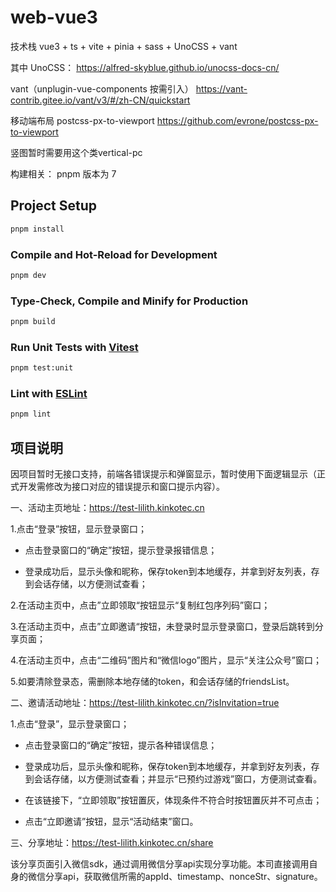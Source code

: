 # web-vue3

技术栈 vue3 + ts + vite + pinia + sass + UnoCSS + vant

其中
UnoCSS：
<https://alfred-skyblue.github.io/unocss-docs-cn/>

vant（unplugin-vue-components 按需引入）
<https://vant-contrib.gitee.io/vant/v3/#/zh-CN/quickstart>

移动端布局
postcss-px-to-viewport
<https://github.com/evrone/postcss-px-to-viewport>

竖图暂时需要用这个类vertical-pc

构建相关：
pnpm 版本为 7

## Project Setup

```sh
pnpm install
```

### Compile and Hot-Reload for Development

```sh
pnpm dev
```

### Type-Check, Compile and Minify for Production

```sh
pnpm build
```

### Run Unit Tests with [Vitest](https://vitest.dev/)

```sh
pnpm test:unit
```

### Lint with [ESLint](https://eslint.org/)

```sh
pnpm lint
```

## 项目说明

因项目暂时无接口支持，前端各错误提示和弹窗显示，暂时使用下面逻辑显示（正式开发需修改为接口对应的错误提示和窗口提示内容）。

一、活动主页地址：<https://test-lilith.kinkotec.cn>

1.点击“登录”按钮，显示登录窗口；

- 点击登录窗口的“确定”按钮，提示登录报错信息；

- 登录成功后，显示头像和昵称，保存token到本地缓存，并拿到好友列表，存到会话存储，以方便测试查看；

2.在活动主页中，点击”立即领取“按钮显示“复制红包序列码”窗口；

3.在活动主页中，点击”立即邀请“按钮，未登录时显示登录窗口，登录后跳转到分享页面；

4.在活动主页中，点击“二维码”图片和“微信logo”图片，显示“关注公众号”窗口；

5.如要清除登录态，需删除本地存储的token，和会话存储的friendsList。

二、邀请活动地址：<https://test-lilith.kinkotec.cn/?isInvitation=true>

1.点击“登录”，显示登录窗口；

- 点击登录窗口的“确定”按钮，提示各种错误信息；

- 登录成功后，显示头像和昵称，保存token到本地缓存，并拿到好友列表，存到会话存储，以方便测试查看；并显示“已预约过游戏”窗口，方便测试查看。

- 在该链接下，“立即领取”按钮置灰，体现条件不符合时按钮置灰并不可点击；

- 点击“立即邀请”按钮，显示“活动结束”窗口。

三、分享地址：<https://test-lilith.kinkotec.cn/share>

该分享页面引入微信sdk，通过调用微信分享api实现分享功能。本司直接调用自身的微信分享api，获取微信所需的appId、timestamp、nonceStr、signature。
